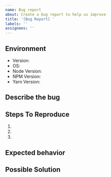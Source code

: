 ```yaml
---
name: Bug report
about: Create a bug report to help us improve
title: '[Bug Report] '
labels: ''
assignees: ''
---
```


## Environment

<!-- Please provide the environment info -->

- Version:
- OS:
- Node Version:
- NPM Version:
- Yarn Version:

## Describe the bug

<!-- A clear and concise description of what the bug is. -->

## Steps To Reproduce

<!-- If possbile, please create a reproduce repository so we can reproduce the bug quickly. -->

1.

2.

3.

## Expected behavior

<!-- A clear and concise description of what you expected to happen. -->

## Possible Solution

<!--- Not obligatory, but suggest a fix/reason for the bug, -->
